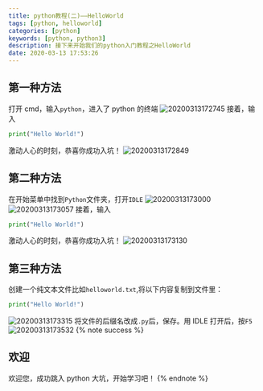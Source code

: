 ```yaml
---
title: python教程(二)——HelloWorld
tags: [python, helloworld]
categories: [python]
keywords: [python, python3]
description: 接下来开始我们的python入门教程之HelloWorld
date: 2020-03-13 17:53:26
---
```


## 第一种方法

打开 cmd，输入`python`，进入了 python 的终端
![20200313172745](https://cdn.bmyjacks.io/img/20200313172745.png?x-oss-process=style/img)
接着，输入

```python
print("Hello World!")
```

激动人心的时刻，恭喜你成功入坑！
![20200313172849](https://cdn.bmyjacks.io/img/20200313172849.png?x-oss-process=style/img)

## 第二种方法

在开始菜单中找到`Python`文件夹，打开`IDLE`
![20200313173000](https://cdn.bmyjacks.io/img/20200313173000.png?x-oss-process=style/img)
![20200313173057](https://cdn.bmyjacks.io/img/20200313173057.png?x-oss-process=style/img)
接着，输入

```python
print("Hello World!")
```

激动人心的时刻，恭喜你成功入坑！
![20200313173130](https://cdn.bmyjacks.io/img/20200313173130.png?x-oss-process=style/img)

## 第三种方法

创建一个纯文本文件比如`helloworld.txt`,将以下内容复制到文件里：

```python
print("Hello World!")
```

![20200313173315](https://cdn.bmyjacks.io/img/20200313173315.png?x-oss-process=style/img)
将文件的后缀名改成`.py`后，保存。用 IDLE 打开后，按`F5`
![20200313173532](https://cdn.bmyjacks.io/img/20200313173532.png?x-oss-process=style/img)
{% note success %}

## 欢迎

欢迎您，成功跳入 python 大坑，开始学习吧！
{% endnote %}

